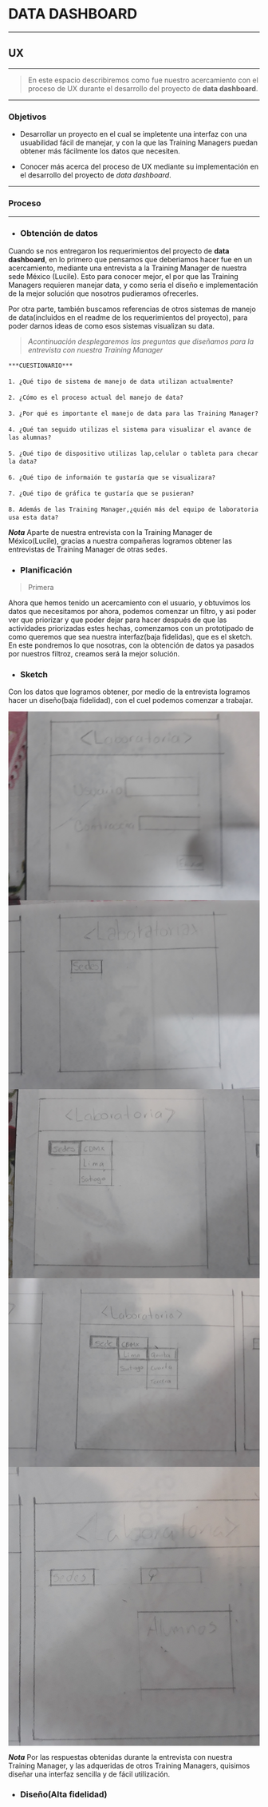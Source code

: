 # DATA DASHBOARD
----

## **UX**
----

> En este espacio describiremos como fue nuestro acercamiento con el proceso de UX durante 
el desarrollo del proyecto de **data dashboard**.

----

### Objetivos

* Desarrollar un proyecto en el cual se impletente una interfaz con una usuabilidad fácil de manejar, y con la que las Training Managers puedan obtener más fácilmente los datos que necesiten.

* Conocer más acerca del proceso de UX mediante su implementación en el desarrollo del proyecto de  *data dashboard*.
---- 

### Proceso
----

* ### Obtención de datos
Cuando se nos entregaron los requerimientos del proyecto de **data dashboard**, en lo primero que pensamos que deberiamos hacer fue en un acercamiento, mediante una entrevista a la Training Manager de nuestra sede México (Lucile). Esto para conocer mejor, el por que las Training Managers requieren manejar data, y como seria el diseño e implementación de la mejor solución que nosotros pudieramos ofrecerles.

Por otra parte, también buscamos referencias de otros sistemas de manejo de data(incluidos en el readme de los requerimientos del proyecto), para poder darnos ideas de como esos sistemas visualizan su data. 

> *Acontinuación desplegaremos las preguntas que diseñamos para la entrevista con nuestra Training Manager*

    ***CUESTIONARIO***

    1. ¿Qué tipo de sistema de manejo de data utilizan actualmente?

    2. ¿Cómo es el proceso actual del manejo de data?

    3. ¿Por qué es importante el manejo de data para las Training Manager?

    4. ¿Qué tan seguido utilizas el sistema para visualizar el avance de las alumnas?

    5. ¿Qué tipo de dispositivo utilizas lap,celular o tableta para checar la data?

    6. ¿Qué tipo de informaión te gustaría que se visualizara? 

    7. ¿Qué tipo de gráfica te gustaría que se pusieran?

    8. Además de las Training Manager,¿quién más del equipo de laboratoria usa esta data?   

 ***Nota*** Aparte de nuestra entrevista con la Training Manager de México(Lucile), gracias a nuestra compañeras logramos obtener las entrevistas de Training Manager de otras sedes.

* ### Planificación

> Primera 

Ahora que hemos tenido un acercamiento con el usuario, y obtuvimos los datos que necesitamos por ahora, podemos comenzar un filtro, y asi poder ver que priorizar y que poder dejar para hacer después de que las actividades priorizadas estes hechas, comenzamos con un prototipado de como queremos que sea nuestra interfaz(baja fidelidas), que es el sketch. En este pondremos lo que nosotras, con la obtención de datos ya pasados por nuestros filtroz, creamos será la mejor solución.

* ### Sketch

Con los datos que logramos obtener, por medio de la entrevista logramos hacer un diseño(baja fidelidad), con el cuel podemos comenzar a trabajar.

<img align="center" src="./imagenes/1.jpg" />

<img align="center" src="./imagenes/2.jpg" />

<img align="center" src="./imagenes/3.jpg" />

<img align="center" src="./imagenes/4.jpg" />

<img align="center" src="./imagenes/5.jpg" />

 ***Nota*** Por las respuestas obtenidas durante la entrevista con nuestra Training Manager, y las adqueridas de otros Training Managers, quisimos diseñar una interfaz sencilla y de fácil utilización.  

* ### Diseño(Alta fidelidad)